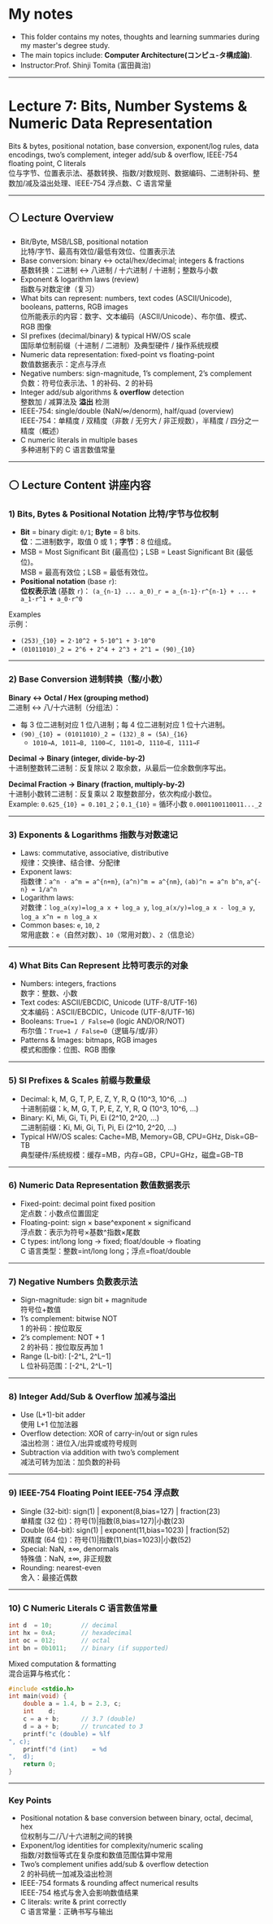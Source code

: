 #  My notes
- This folder contains my notes, thoughts and learning summaries during my master's degree study.
- The main topics include: **Computer Architecture(コンピュ-タ構成論)**.
- Instructor:Prof. Shinji Tomita (富田眞治)  

---

# Lecture 7: Bits, Number Systems & Numeric Data Representation  
Bits & bytes, positional notation, base conversion, exponent/log rules, data encodings, two’s complement, integer add/sub & overflow, IEEE-754 floating point, C literals  
位与字节、位置表示法、基数转换、指数/对数规则、数据编码、二进制补码、整数加/减及溢出处理、IEEE-754 浮点数、C 语言常量

---

## ⚪ Lecture Overview
- Bit/Byte, MSB/LSB, positional notation  
  比特/字节、最高有效位/最低有效位、位置表示法  
- Base conversion: binary ↔ octal/hex/decimal; integers & fractions  
  基数转换：二进制 ↔ 八进制 / 十六进制 / 十进制；整数与小数  
- Exponent & logarithm laws (review)  
  指数与对数定律（复习）  
- What bits can represent: numbers, text codes (ASCII/Unicode), booleans, patterns, RGB images  
  位所能表示的内容：数字、文本编码（ASCII/Unicode）、布尔值、模式、RGB 图像  
- SI prefixes (decimal/binary) & typical HW/OS scale  
  国际单位制前缀（十进制 / 二进制）及典型硬件 / 操作系统规模  
- Numeric data representation: fixed-point vs floating-point  
  数值数据表示：定点与浮点  
- Negative numbers: sign-magnitude, 1’s complement, 2’s complement  
  负数：符号位表示法、1 的补码、2 的补码  
- Integer add/sub algorithms & **overflow** detection  
  整数加 / 减算法及 **溢出** 检测  
- IEEE-754: single/double (NaN/∞/denorm), half/quad (overview)  
  IEEE-754：单精度 / 双精度（非数 / 无穷大 / 非正规数），半精度 / 四分之一精度（概述）  
- C numeric literals in multiple bases  
  多种进制下的 C 语言数值常量  

---

## ⚪ Lecture Content 讲座内容

### 1) Bits, Bytes & Positional Notation  比特/字节与位权制
- **Bit** = binary digit: `0/1`; **Byte** = 8 bits.  
  **位**：二进制数字，取值 0 或 1；**字节**：8 位组成。  
- MSB = Most Significant Bit (最高位)；LSB = Least Significant Bit (最低位)。  
  MSB = 最高有效位；LSB = 最低有效位。  
- **Positional notation** (base `r`):  
  **位权表示法** (基数 `r`)：
  `(a_{n-1} ... a_0)_r = a_{n-1}·r^{n-1} + ... + a_1·r^1 + a_0·r^0`

Examples  
示例：  
- `(253)_{10} = 2·10^2 + 5·10^1 + 3·10^0`  
- `(01011010)_2 = 2^6 + 2^4 + 2^3 + 2^1 = (90)_{10}`

---

### 2) Base Conversion  进制转换（整/小数）
**Binary ↔ Octal / Hex (grouping method)**  
二进制 ↔ 八/十六进制（分组法）：  
- 每 3 位二进制对应 1 位八进制；每 4 位二进制对应 1 位十六进制。  
- `(90)_{10} = (01011010)_2 = (132)_8 = (5A)_{16}`  
  - `1010→A, 1011→B, 1100→C, 1101→D, 1110→E, 1111→F`

**Decimal → Binary (integer, divide-by-2)**  
十进制整数转二进制：反复除以 2 取余数，从最后一位余数倒序写出。  

**Decimal Fraction → Binary (fraction, multiply-by-2)**  
十进制小数转二进制：反复乘以 2 取整数部分，依次构成小数位。  
Example: `0.625_{10} = 0.101_2`；`0.1_{10}` = 循环小数 `0.0001100110011..._2`  

---

### 3) Exponents & Logarithms  指数与对数速记
- Laws: commutative, associative, distributive  
  规律：交换律、结合律、分配律  
- Exponent laws:  
  指数律：`a^n · a^m = a^{n+m}`, `(a^n)^m = a^{nm}`, `(ab)^n = a^n b^n`, `a^{-n} = 1/a^n`  
- Logarithm laws:  
  对数律：`log_a(xy)=log_a x + log_a y`, `log_a(x/y)=log_a x - log_a y`, `log_a x^n = n log_a x`  
- Common bases: `e`, `10`, `2`  
  常用底数：`e`（自然对数）、`10`（常用对数）、`2`（信息论）

---

### 4) What Bits Can Represent  比特可表示的对象
- Numbers: integers, fractions  
  数字：整数、小数  
- Text codes: ASCII/EBCDIC, Unicode (UTF-8/UTF-16)  
  文本编码：ASCII/EBCDIC，Unicode (UTF-8/UTF-16)  
- Booleans: `True=1 / False=0` (logic AND/OR/NOT)  
  布尔值：`True=1 / False=0`（逻辑与/或/非）  
- Patterns & Images: bitmaps, RGB images  
  模式和图像：位图、RGB 图像

---

### 5) SI Prefixes & Scales  前缀与数量级
- Decimal: k, M, G, T, P, E, Z, Y, R, Q (10^3, 10^6, …)  
  十进制前缀：k, M, G, T, P, E, Z, Y, R, Q (10^3, 10^6, …)  
- Binary: Ki, Mi, Gi, Ti, Pi, Ei (2^10, 2^20, …)  
  二进制前缀：Ki, Mi, Gi, Ti, Pi, Ei (2^10, 2^20, …)  
- Typical HW/OS scales: Cache=MB, Memory=GB, CPU=GHz, Disk=GB–TB  
  典型硬件/系统规模：缓存=MB，内存=GB，CPU=GHz，磁盘=GB–TB  

---

### 6) Numeric Data Representation  数值数据表示
- Fixed-point: decimal point fixed position  
  定点数：小数点位置固定  
- Floating-point: sign × base^exponent × significand  
  浮点数：表示为符号×基数^指数×尾数  
- C types: int/long long → fixed; float/double → floating  
  C 语言类型：整数=int/long long；浮点=float/double

---

### 7) Negative Numbers 负数表示法
- Sign-magnitude: sign bit + magnitude  
  符号位+数值  
- 1’s complement: bitwise NOT  
  1 的补码：按位取反  
- 2’s complement: NOT + 1  
  2 的补码：按位取反再加 1  
- Range (L-bit): [-2^L, 2^L−1]  
  L 位补码范围：[-2^L, 2^L−1]

---

### 8) Integer Add/Sub & Overflow  加减与溢出
- Use (L+1)-bit adder  
  使用 L+1 位加法器  
- Overflow detection: XOR of carry-in/out or sign rules  
  溢出检测：进位入/出异或或符号规则  
- Subtraction via addition with two’s complement  
  减法可转为加法：加负数的补码

---

### 9) IEEE-754 Floating Point  IEEE-754 浮点数
- Single (32-bit): sign(1) | exponent(8,bias=127) | fraction(23)  
  单精度 (32 位)：符号(1)|指数(8,bias=127)|小数(23)  
- Double (64-bit): sign(1) | exponent(11,bias=1023) | fraction(52)  
  双精度 (64 位)：符号(1)|指数(11,bias=1023)|小数(52)  
- Special: NaN, ±∞, denormals  
  特殊值：NaN, ±∞, 非正规数  
- Rounding: nearest-even  
  舍入：最接近偶数

---

### 10) C Numeric Literals  C 语言数值常量
```c
int d  = 10;        // decimal
int hx = 0xA;       // hexadecimal
int oc = 012;       // octal
int bn = 0b1011;    // binary (if supported)
```
Mixed computation & formatting  
混合运算与格式化：
```c
#include <stdio.h>
int main(void) {
    double a = 1.4, b = 2.3, c;
    int    d;
    c = a + b;      // 3.7 (double)
    d = a + b;      // truncated to 3
    printf("c (double) = %lf
", c);
    printf("d (int)    = %d
",  d);
    return 0;
}
```

---

### Key Points 
- Positional notation & base conversion between binary, octal, decimal, hex  
  位权制与二/八/十六进制之间的转换  
- Exponent/log identities for complexity/numeric scaling  
  指数/对数恒等式在复杂度和数值范围估算中常用  
- Two’s complement unifies add/sub & overflow detection  
  2 的补码统一加减及溢出检测  
- IEEE-754 formats & rounding affect numerical results  
  IEEE-754 格式与舍入会影响数值结果  
- C literals: write & print correctly  
  C 语言常量：正确书写与输出  
